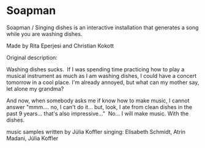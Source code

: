 # Soapman
Soapman / Singing dishes is an interactive installation that generates a song while you are washing dishes.

Made by Rita Eperjesi and Christian Kokott

Original description:


Washing dishes sucks.
​
If I was spending time practicing how to play a musical instrument as much as I am washing dishes, I could have a concert tomorrow in a cool place. 
I'm already annoyed, but what can my mother say, let alone my grandma? 

And now, when somebody asks me if know how to make music, I cannot answer  "mmm.... no, I can't do it... but, look, I ate from clean dishes in the past 9 years... that's also impressive..."
​
No... I will make music. With the dishes.

music samples written by Júlia Koffler
singing: Elisabeth Schmidt, Atrin Madani, Júlia Koffler
